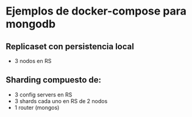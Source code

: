 # Ejemplos de docker-compose para mongodb

## Replicaset con persistencia local
- 3 nodos en RS

## Sharding compuesto de:
- 3 config servers en RS
- 3 shards cada uno en RS de 2 nodos
- 1 router (mongos)
